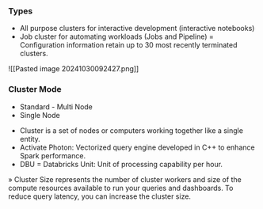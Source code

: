 ### Types
+ All purpose clusters for interactive development (interactive notebooks)
+ Job cluster for automating workloads (Jobs and Pipeline) = Configuration information retain up to 30 most recently terminated clusters.

![[Pasted image 20241030092427.png]]


### Cluster Mode 
 + Standard - Multi Node 
 + Single Node 


* Cluster is a set of nodes or computers working together like a single entity. 
* Activate Photon: Vectorized query engine developed in C++ to enhance Spark performance. 
* DBU = Databricks Unit: Unit of processing capability per hour. 

» Cluster Size represents the number of cluster workers and size of the compute resources available to run your queries and dashboards. To reduce query latency, you can increase the cluster size.
